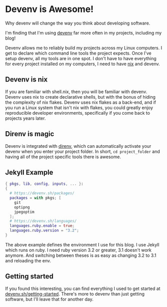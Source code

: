 # Devenv is Awesome!

Why devenv will change the way you think about developing software.

I'm finding that I'm using [devenv](https://devenv.sh) far more often in my
projects, including my blog!

Devenv allows me to reliably build my projects across my Linux computers. I get
to declare which command line tools the project expects. Once I've setup devenv,
all my tools are in one spot. I don't have to have everything for every project
installed on my computers, I need to have [nix](https://nixos.org) and devenv.

## Devenv is nix

If you are familiar with shell.nix, then you will be familiar with devenv.
Devenv uses nix to create declarative shells, but with the bonus of hiding the
complexity of nix flakes. Devenv uses nix flakes as a back-end, and if you run a
Linux system that isn't nix with flakes, you could greatly enjoy reproducible
developer environments, specifically if you come back to projects years later.

## Direnv is magic

Devenv is integrated with [direnv](https://direnv.net/), which can
automatically activate your devenv when you enter your project folder.
In short, ```cd project_folder``` and having all of the project specific tools
there is awesome.

## Jekyll Example
```nix
{ pkgs, lib, config, inputs, ... }:
{
  # https://devenv.sh/packages/
  packages = with pkgs; [
    git
    optipng
    jpegoptim
  ];
  # https://devenv.sh/languages/
  languages.ruby.enable = true;
  languages.ruby.version = "3.2";
}
```

The above example defines the environment I use for this blog. I use Jekyll
which runs on ruby. I need ruby version 3.2 or greater, 3.1 doesn't work
anymore. And switching between theses is as easy as changing 3.2 to 3.1 and
reloading the env.

## Getting started

If you found this interesting, you can find everything I used to get started at
[devenv.sh/getting-started](https://devenv.sh/getting-started). There's more to
devenv than just getting software, but I'll leave that for another day.
